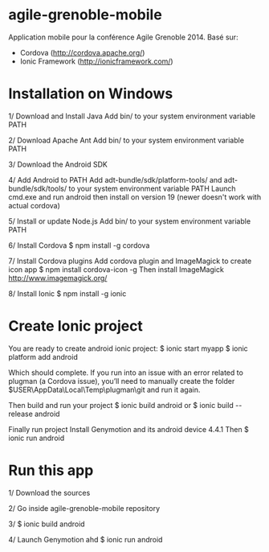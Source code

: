 agile-grenoble-mobile
=====================

Application mobile pour la conférence Agile Grenoble 2014.
Basé sur:
- Cordova (http://cordova.apache.org/)
- Ionic Framework (http://ionicframework.com/)

Installation on Windows
=======================

1/ Download and Install Java
Add bin/ to your system environment variable PATH

2/ Download Apache Ant
Add bin/ to your system environment variable PATH

3/ Download the Android SDK

4/ Add Android to PATH
Add adt-bundle/sdk/platform-tools/ and adt-bundle/sdk/tools/ to your system environment variable PATH
Launch cmd.exe and run android then install on version 19 (newer doesn't work with actual cordova)

5/ Install or update Node.js
Add bin/ to your system environment variable PATH

6/ Install Cordova 
$ npm install -g cordova

7/ Install Cordova plugins
Add cordova plugin and ImageMagick to create icon app
$ npm install cordova-icon -g
Then install ImageMagick http://www.imagemagick.org/

8/ Install Ionic 
$ npm install -g ionic

Create Ionic project
=======================
You are ready to create android ionic project:
$ ionic start myapp
$ ionic platform add android

Which should complete. If you run into an issue with an error related to plugman (a Cordova issue), you’ll need to manually create the folder $USER\AppData\Local\Temp\plugman\git and run it again.

Then build and run your project
$ ionic build android 
	or $ ionic build --release android

Finally run project
Install Genymotion and its android device 4.4.1
Then
$ ionic run android

Run this app
============
1/ Download the sources

2/ Go inside agile-grenoble-mobile repository

3/ $ ionic build android 

4/ Launch Genymotion
ahd $ ionic run android

